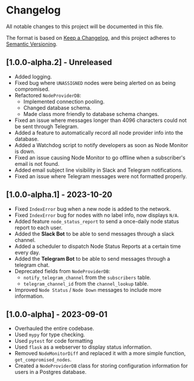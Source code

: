 # Changelog

All notable changes to this project will be documented in this file.

The format is based on [Keep a Changelog](https://keepachangelog.com/en/1.0.0/),
and this project adheres to [Semantic Versioning](https://semver.org/spec/v2.0.0.html).


## [1.0.0-alpha.2] - Unreleased

- Added logging.
- Fixed bug where `UNASSIGNED` nodes were being alerted on as being compromised.
- Refactored `NodeProviderDB`:
  - Implemented connection pooling.
  - Changed database schema.
  - Made class more friendly to database schema changes.
- Fixed an issue where messages longer than 4096 characters could not be sent through Telegram.
- Added a feature to automatically record all node provider info into the database.
- Added a Watchdog script to notify developers as soon as Node Monitor is down.
- Fixed an issue causing Node Monitor to go offline when a subscriber's email is not found.
- Added email subject line visibility in Slack and Telegram notifications.
- Fixed an issue where Telegram messages were not formatted properly.


## [1.0.0-alpha.1] - 2023-10-20

- Fixed `IndexError` bug when a new node is added to the network.
- Fixed `IndexError` bug for nodes with no label info, now displays `N/A`.
- Added feature `node_status_report` to send a once-daily node status report to each user.
- Added the **Slack Bot** to be able to send messages through a slack channel.
- Added a scheduler to dispatch Node Status Reports at a certain time every day.
- Added the **Telegram Bot** to be able to send messages through a telegram chat.
- Deprecated fields from `NodeProviderDB`:
  - `notify_telegram_channel` from the `subscribers` table.
  - `telegram_channel_id` from the `channel_lookup` table.
- Improved `Node Status` / `Node Down` messages to include more information.


## [1.0.0-alpha] - 2023-09-01

- Overhauled the entire codebase.
- Used `mypy` for type checking.
- Used `pytest` for code formatting
- Used `flask` as a webserver to display status information.
- Removed `NodeMonitorDiff` and replaced it with a more simple function, `get_compromised_nodes`.
- Created a `NodeProviderDB` class for storing configuration information for users in a Postgres database.
